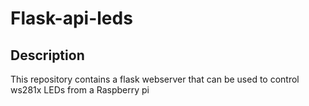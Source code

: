 # Flask-api-leds

## Description

This repository contains a flask webserver that can be used to control ws281x LEDs from a Raspberry pi
